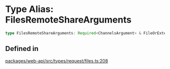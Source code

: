 # Type Alias: FilesRemoteShareArguments

```ts
type FilesRemoteShareArguments: Required<ChannelsArgument> & FileOrExternalID & TokenOverridable;
```

## Defined in

[packages/web-api/src/types/request/files.ts:208](https://github.com/slackapi/node-slack-sdk/blob/c15385ef93ccdde9702f52f7d1f445999203d794/packages/web-api/src/types/request/files.ts#L208)
